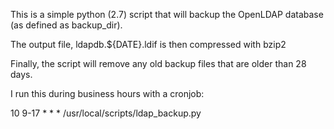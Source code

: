 This is a simple python (2.7) script that will backup the OpenLDAP database (as defined as backup_dir).

The output file, ldapdb.${DATE}.ldif is then compressed with bzip2

Finally, the script will remove any old backup files that are older than 28 days.

I run this during business hours with a cronjob:

10 9-17 * * * /usr/local/scripts/ldap_backup.py

